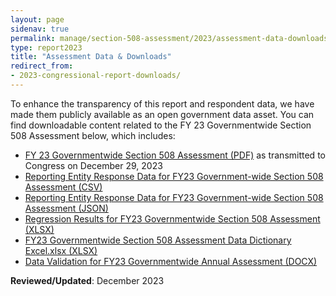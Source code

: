 ```yaml
---
layout: page
sidenav: true
permalink: manage/section-508-assessment/2023/assessment-data-downloads/
type: report2023
title: "Assessment Data & Downloads"
redirect_from:
- 2023-congressional-report-downloads/
---
```

To enhance the transparency of this report and respondent data, we have made them publicly available as an open government data asset. You can find downloadable content related to the FY 23 Governmentwide Section 508 Assessment below, which includes:

* [FY 23 Governmentwide Section 508 Assessment (PDF)](https://assets.section508.gov/files/reports/cr-2023/FY%2023%20Governmentwide%20Section%20508%20Assessment%20Report.pdf) as transmitted to Congress on December 29, 2023
* [Reporting Entity Response Data for FY23 Government-wide Section 508 Assessment (CSV)](https://assets.section508.gov/files/reports/cr-2023/Reporting%20Entity%20Response%20Data%20for%20FY23%20Government-wide%20Section%20508%20Assessment.csv)
* [Reporting Entity Response Data for FY23 Government-wide Section 508 Assessment (JSON)](https://assets.section508.gov/files/Reporting+Entity+Response+Data+JSON+for+FY23+Government-wide+Section+508+Assessment.json)
* [Regression Results for FY23 Governmentwide Section 508 Assessment (XLSX)](https://assets.section508.gov/files/reports/cr-2023/Regression%20Results%20for%20FY23%20Governmentwide%20Section%20508%20Assessment.xlsx)
* [FY23 Governmentwide Section 508 Assessment Data Dictionary Excel.xlsx (XLSX)](https://assets.section508.gov/files/reports/cr-2023/FY23%20Governmentwide%20Section%20508%20Assessment%20Data%20Dictionary%20Excel.xlsx)
* [Data Validation for FY23 Governmentwide Annual Assessment (DOCX)](https://assets.section508.gov/files/reports/cr-2023/Data%20Validation%20for%20FY23%20Governmentwide%20Annual%20Assessment.docx)

**Reviewed/Updated**: December 2023